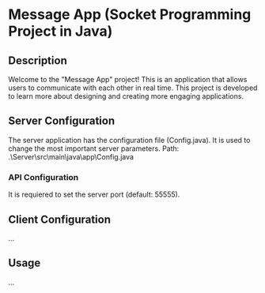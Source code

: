 # Message App (Socket Programming Project in Java)

## Description
Welcome to the "Message App" project! This is an application that allows users 
to communicate with each other in real time. This project is developed to learn 
more about designing and creating more engaging applications.

## Server Configuration
The server application has the configuration file (Config.java). It is used to
change the most important server parameters. Path: .\Server\src\main\java\app\Config.java

### API Configuration
It is requiered to set the server port (default: 55555).

## Client Configuration
...

## Usage
...
